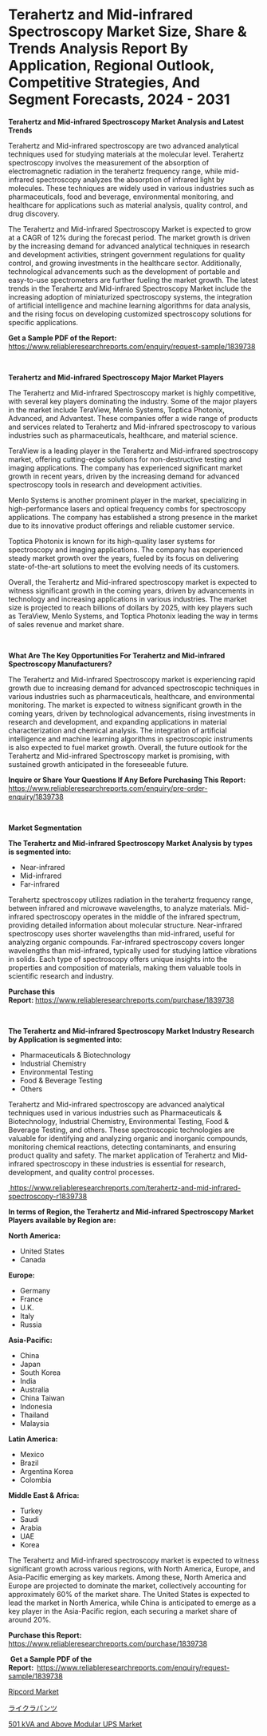 <p><h1>Terahertz and Mid-infrared Spectroscopy Market Size, Share & Trends Analysis Report By Application, Regional Outlook, Competitive Strategies, And Segment Forecasts, 2024 - 2031</h1></p><p><strong>Terahertz and Mid-infrared Spectroscopy Market Analysis and Latest Trends</strong></p>
<p><p>Terahertz and Mid-infrared spectroscopy are two advanced analytical techniques used for studying materials at the molecular level. Terahertz spectroscopy involves the measurement of the absorption of electromagnetic radiation in the terahertz frequency range, while mid-infrared spectroscopy analyzes the absorption of infrared light by molecules. These techniques are widely used in various industries such as pharmaceuticals, food and beverage, environmental monitoring, and healthcare for applications such as material analysis, quality control, and drug discovery.</p><p>The Terahertz and Mid-infrared Spectroscopy Market is expected to grow at a CAGR of 12% during the forecast period. The market growth is driven by the increasing demand for advanced analytical techniques in research and development activities, stringent government regulations for quality control, and growing investments in the healthcare sector. Additionally, technological advancements such as the development of portable and easy-to-use spectrometers are further fueling the market growth. The latest trends in the Terahertz and Mid-infrared Spectroscopy Market include the increasing adoption of miniaturized spectroscopy systems, the integration of artificial intelligence and machine learning algorithms for data analysis, and the rising focus on developing customized spectroscopy solutions for specific applications.</p></p>
<p><strong>Get a Sample PDF of the Report:&nbsp;</strong> <a href="https://www.reliableresearchreports.com/enquiry/request-sample/1839738">https://www.reliableresearchreports.com/enquiry/request-sample/1839738</a></p>
<p>&nbsp;</p>
<p><strong>Terahertz and Mid-infrared Spectroscopy Major Market Players</strong></p>
<p><p>The Terahertz and Mid-infrared Spectroscopy market is highly competitive, with several key players dominating the industry. Some of the major players in the market include TeraView, Menlo Systems, Toptica Photonix, Advanced, and Advantest. These companies offer a wide range of products and services related to Terahertz and Mid-infrared spectroscopy to various industries such as pharmaceuticals, healthcare, and material science.</p><p>TeraView is a leading player in the Terahertz and Mid-infrared spectroscopy market, offering cutting-edge solutions for non-destructive testing and imaging applications. The company has experienced significant market growth in recent years, driven by the increasing demand for advanced spectroscopy tools in research and development activities.</p><p>Menlo Systems is another prominent player in the market, specializing in high-performance lasers and optical frequency combs for spectroscopy applications. The company has established a strong presence in the market due to its innovative product offerings and reliable customer service.</p><p>Toptica Photonix is known for its high-quality laser systems for spectroscopy and imaging applications. The company has experienced steady market growth over the years, fueled by its focus on delivering state-of-the-art solutions to meet the evolving needs of its customers.</p><p>Overall, the Terahertz and Mid-infrared spectroscopy market is expected to witness significant growth in the coming years, driven by advancements in technology and increasing applications in various industries. The market size is projected to reach billions of dollars by 2025, with key players such as TeraView, Menlo Systems, and Toptica Photonix leading the way in terms of sales revenue and market share.</p></p>
<p>&nbsp;</p>
<p><strong>What Are The Key Opportunities For Terahertz and Mid-infrared Spectroscopy Manufacturers?</strong></p>
<p><p>The Terahertz and Mid-infrared Spectroscopy market is experiencing rapid growth due to increasing demand for advanced spectroscopic techniques in various industries such as pharmaceuticals, healthcare, and environmental monitoring. The market is expected to witness significant growth in the coming years, driven by technological advancements, rising investments in research and development, and expanding applications in material characterization and chemical analysis. The integration of artificial intelligence and machine learning algorithms in spectroscopic instruments is also expected to fuel market growth. Overall, the future outlook for the Terahertz and Mid-infrared Spectroscopy market is promising, with sustained growth anticipated in the foreseeable future.</p></p>
<p><strong>Inquire or Share Your Questions If Any Before Purchasing This Report:</strong> <a href="https://www.reliableresearchreports.com/enquiry/pre-order-enquiry/1839738">https://www.reliableresearchreports.com/enquiry/pre-order-enquiry/1839738</a></p>
<p>&nbsp;</p>
<p><strong>Market Segmentation</strong></p>
<p><strong>The Terahertz and Mid-infrared Spectroscopy Market Analysis by types is segmented into:</strong></p>
<p><ul><li>Near-infrared</li><li>Mid-infrared</li><li>Far-infrared</li></ul></p>
<p><p>Terahertz spectroscopy utilizes radiation in the terahertz frequency range, between infrared and microwave wavelengths, to analyze materials. Mid-infrared spectroscopy operates in the middle of the infrared spectrum, providing detailed information about molecular structure. Near-infrared spectroscopy uses shorter wavelengths than mid-infrared, useful for analyzing organic compounds. Far-infrared spectroscopy covers longer wavelengths than mid-infrared, typically used for studying lattice vibrations in solids. Each type of spectroscopy offers unique insights into the properties and composition of materials, making them valuable tools in scientific research and industry.</p></p>
<p><strong>Purchase this Report:&nbsp;</strong><a href="https://www.reliableresearchreports.com/purchase/1839738">https://www.reliableresearchreports.com/purchase/1839738</a></p>
<p>&nbsp;</p>
<p><strong>The Terahertz and Mid-infrared Spectroscopy Market Industry Research by Application is segmented into:</strong></p>
<p><ul><li>Pharmaceuticals & Biotechnology</li><li>Industrial Chemistry</li><li>Environmental Testing</li><li>Food & Beverage Testing</li><li>Others</li></ul></p>
<p><p>Terahertz and Mid-infrared spectroscopy are advanced analytical techniques used in various industries such as Pharmaceuticals & Biotechnology, Industrial Chemistry, Environmental Testing, Food & Beverage Testing, and others. These spectroscopic technologies are valuable for identifying and analyzing organic and inorganic compounds, monitoring chemical reactions, detecting contaminants, and ensuring product quality and safety. The market application of Terahertz and Mid-infrared spectroscopy in these industries is essential for research, development, and quality control processes.</p></p>
<p><a href="https://www.reliableresearchreports.com/terahertz-and-mid-infrared-spectroscopy-r1839738">&nbsp;https://www.reliableresearchreports.com/terahertz-and-mid-infrared-spectroscopy-r1839738</a></p>
<p><strong>In terms of Region, the Terahertz and Mid-infrared Spectroscopy Market Players available by Region are:</strong></p>
<p>
    <p> <strong> North America: </strong>
        <ul>
            <li>United States</li>
            <li>Canada</li>
        </ul>
        </p> 
    <p> <strong> Europe: </strong>
        <ul>
            <li>Germany</li>
            <li>France</li>
            <li>U.K.</li>
            <li>Italy</li>
            <li>Russia</li>
        </ul>
        </p> 
    <p> <strong> Asia-Pacific: </strong>
        <ul>
            <li>China</li>
            <li>Japan</li>
            <li>South Korea</li>
            <li>India</li>
            <li>Australia</li>
            <li>China Taiwan</li>
            <li>Indonesia</li>
            <li>Thailand</li>
            <li>Malaysia</li>
        </ul>
        </p> 
    <p> <strong> Latin America: </strong>
        <ul>
            <li>Mexico</li>
            <li>Brazil</li>
            <li>Argentina Korea</li>
            <li>Colombia</li>
        </ul>
        </p> 
    <p> <strong> Middle East & Africa: </strong>
        <ul>
            <li>Turkey</li>
            <li>Saudi</li>
            <li>Arabia</li>
            <li>UAE</li>
            <li>Korea</li>
        </ul>
    </p>
    </p>
<p><p>The Terahertz and Mid-infrared spectroscopy market is expected to witness significant growth across various regions, with North America, Europe, and Asia-Pacific emerging as key markets. Among these, North America and Europe are projected to dominate the market, collectively accounting for approximately 60% of the market share. The United States is expected to lead the market in North America, while China is anticipated to emerge as a key player in the Asia-Pacific region, each securing a market share of around 20%.</p></p>
<p><strong>Purchase this Report: </strong><a href="https://www.reliableresearchreports.com/purchase/1839738">https://www.reliableresearchreports.com/purchase/1839738</a></p>
<p>&nbsp;<strong>Get a Sample PDF of the Report:&nbsp;&nbsp;</strong><a href="https://www.reliableresearchreports.com/enquiry/request-sample/1839738">https://www.reliableresearchreports.com/enquiry/request-sample/1839738</a></p>
<p><strong></strong></p>
<p><p><a href="https://issuu.com/reportprime-2/docs/ripcord-market-size-2030.pptx">Ripcord Market</a></p><p><a href="https://github.com/oqoeusbvpadwjs08/Market-Research-Report-List-1/blob/main/791198642569.md">ライクラパンツ</a></p><p><a href="https://github.com/RichRobinson5/Market-Research-Report-List-4/blob/main/501-kva-and-above-modular-ups-market.md">501 kVA and Above Modular UPS Market</a></p></p>
